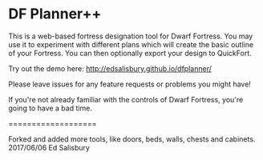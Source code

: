 DF Planner++
=================

This is a web-based fortress designation tool for Dwarf Fortress. You may use it to experiment with different plans which will create the basic outline of your Fortress. You can then optionally export your design to QuickFort.

Try out the demo here: http://edsalisbury.github.io/dfplanner/

Please leave issues for any feature requests or problems you might have!

If you're not already familiar with the controls of Dwarf Fortress, you're going to have a bad time.


===================

Forked and added more tools, like doors, beds, walls, chests and cabinets.
2017/06/06 Ed Salisbury
